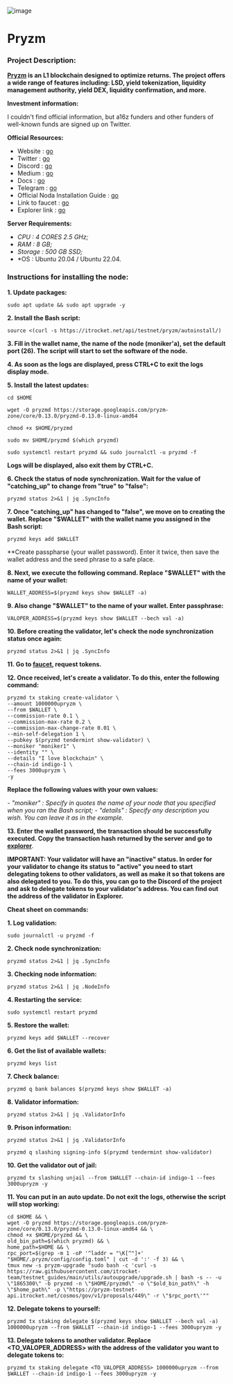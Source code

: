 ![image](https://github.com/Mozgiii9/PryzmSetupTheNode/assets/74683169/1fbfcd0e-ec3e-439a-9c40-740cc8524975)

# Pryzm

### Project Description:

**[Pryzm](https://pryzm.zone/) is an L1 blockchain designed to optimize returns. The project offers a wide range of features including: LSD, yield tokenization, liquidity management authority, yield DEX, liquidity confirmation, and more.**

**Investment information:**

I couldn't find official information, but a16z funders and other funders of well-known funds are signed up on Twitter.

**Official Resources:**

- Website : [go](https://pryzm.zone/)
- Twitter : [go](https://twitter.com/Pryzm_Zone)
- Discord : [go](http://discord.gg/sJN5Q2DBcP)
- Medium : [go](https://pryzm.medium.com/)
- Docs : [go](https://docs.pryzm.zone/)
- Telegram : [go](https://t.me/pryzm_zone)
- Official Noda Installation Guide : [go](https://docs.pryzm.zone/overview/maintain-guides/run-node/running-pryzmd/)
- Link to faucet : [go](https://testnet.pryzm.zone/faucet)
- Explorer link : [go](https://testnet.chainsco.pe/pryzm/validators)

**Server Requirements:**

- *CPU : 4 CORES 2.5 GHz;*
- *RAM : 8 GB;*
- *Storage : 500 GB SSD;*
- *OS : Ubuntu 20.04 / Ubuntu 22.04.

### Instructions for installing the node:

**1. Update packages:**
```
sudo apt update && sudo apt upgrade -y
```

**2. Install the Bash script:**
```
source <(curl -s https://itrocket.net/api/testnet/pryzm/autoinstall/)
```

**3. Fill in the wallet name, the name of the node (moniker'a), set the default port (26). The script will start to set the software of the node.**

**4. As soon as the logs are displayed, press CTRL+C to exit the logs display mode.**

**5. Install the latest updates:**

```
cd $HOME
```

```
wget -O pryzmd https://storage.googleapis.com/pryzm-zone/core/0.13.0/pryzmd-0.13.0-linux-amd64
```

```
chmod +x $HOME/pryzmd
```

```
sudo mv $HOME/pryzmd $(which pryzmd)
```

```
sudo systemctl restart pryzmd && sudo journalctl -u pryzmd -f
```

**Logs will be displayed, also exit them by CTRL+C.**

**6. Check the status of node synchronization. Wait for the value of "catching_up" to change from "true" to "false":**

```
pryzmd status 2>&1 | jq .SyncInfo
```

**7. Once "catching_up" has changed to "false", we move on to creating the wallet. Replace "$WALLET" with the wallet name you assigned in the Bash script:**

```
pryzmd keys add $WALLET
```

**Create passpharse (your wallet password). Enter it twice, then save the wallet address and the seed phrase to a safe place.

**8. Next, we execute the following command. Replace "$WALLET" with the name of your wallet:**
```
WALLET_ADDRESS=$(pryzmd keys show $WALLET -a)
```

**9. Also change "$WALLET" to the name of your wallet. Enter passphrase:**

```
VALOPER_ADDRESS=$(pryzmd keys show $WALLET --bech val -a)
```

**10. Before creating the validator, let's check the node synchronization status once again:**

```
pryzmd status 2>&1 | jq .SyncInfo
```

**11. Go to [faucet](https://testnet.pryzm.zone/faucet), request tokens.**

**12. Once received, let's create a validator. To do this, enter the following command:**

```
pryzmd tx staking create-validator \
--amount 1000000upryzm \
--from $WALLET \
--commission-rate 0.1 \
--commission-max-rate 0.2 \
--commission-max-change-rate 0.01 \
--min-self-delegation 1 \
--pubkey $(pryzmd tendermint show-validator) \
--moniker "moniker1" \
--identity "" \
--details "I love blockchain" \
--chain-id indigo-1 \
--fees 3000upryzm \
-y
```

**Replace the following values with your own values:**

*- "moniker" : Specify in quotes the name of your node that you specified when you ran the Bash script;*
*- "details" : Specify any description you wish. You can leave it as in the example.*


**13. Enter the wallet password, the transaction should be successfully executed. Copy the transaction hash returned by the server and go to [explorer](https://testnet.chainsco.pe/pryzm/validators)**.

**IMPORTANT: Your validator will have an "inactive" status. In order for your validator to change its status to "active" you need to start delegating tokens to other validators, as well as make it so that tokens are also delegated to you. To do this, you can go to the Discord of the project and ask to delegate tokens to your validator's address. You can find out the address of the validator in Explorer.**

**Cheat sheet on commands:**

**1. Log validation:**

```
sudo journalctl -u pryzmd -f
```

**2. Check node synchronization:**

```
pryzmd status 2>&1 | jq .SyncInfo
```

**3. Checking node information:**

```
pryzmd status 2>&1 | jq .NodeInfo
```

**4.  Restarting the service:**

```
sudo systemctl restart pryzmd
```

**5. Restore the wallet:**

```
pryzmd keys add $WALLET --recover
```

**6. Get the list of available wallets:**

```
pryzmd keys list
```

**7. Check balance:**

```
pryzmd q bank balances $(pryzmd keys show $WALLET -a)
```

**8. Validator information:**

```
pryzmd status 2>&1 | jq .ValidatorInfo
```

**9. Prison information:**
``` 
pryzmd status 2>&1 | jq .ValidatorInfo 
```
```
pryzmd q slashing signing-info $(pryzmd tendermint show-validator)
```

**10. Get the validator out of jail:**

```
pryzmd tx slashing unjail --from $WALLET --chain-id indigo-1 --fees 3000upryzm -y
```

**11. You can put in an auto update. Do not exit the logs, otherwise the script will stop working:**

```
cd $HOME && \
wget -O pryzmd https://storage.googleapis.com/pryzm-zone/core/0.13.0/pryzmd-0.13.0-linux-amd64 && \
chmod +x $HOME/pryzmd && \
old_bin_path=$(which pryzmd) && \
home_path=$HOME && \
rpc_port=$(grep -m 1 -oP '^laddr = "\K[^"]+' "$HOME/.pryzm/config/config.toml" | cut -d ':' -f 3) && \
tmux new -s pryzm-upgrade "sudo bash -c 'curl -s https://raw.githubusercontent.com/itrocket-team/testnet_guides/main/utils/autoupgrade/upgrade.sh | bash -s -- -u \"1865300\" -b pryzmd -n \"$HOME/pryzmd\" -o \"$old_bin_path\" -h \"$home_path\" -p \"https://pryzm-testnet-api.itrocket.net/cosmos/gov/v1/proposals/449\" -r \"$rpc_port\'""
```

**12. Delegate tokens to yourself:**

```
pryzmd tx staking delegate $(pryzmd keys show $WALLET --bech val -a) 1000000upryzm --from $WALLET --chain-id indigo-1 --fees 3000upryzm -y
```

**13. Delegate tokens to another validator. Replace <TO_VALOPER_ADDRESS> with the address of the validator you want to delegate tokens to:**

```
pryzmd tx staking delegate <TO_VALOPER_ADDRESS> 1000000upryzm --from $WALLET --chain-id indigo-1 --fees 3000upryzm -y
```
